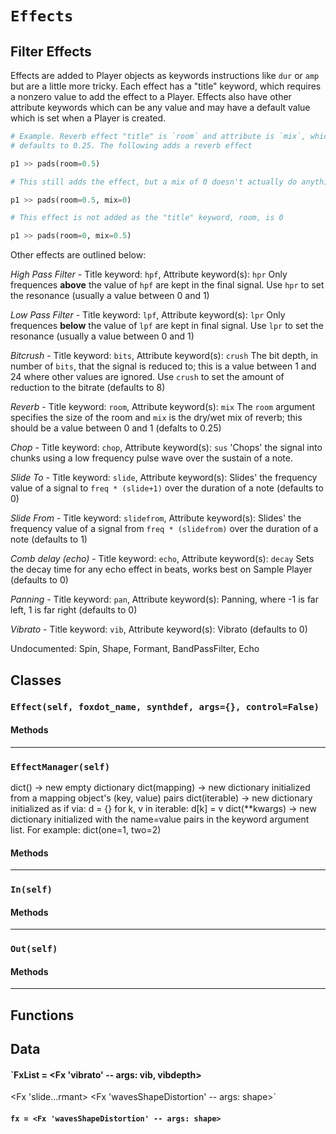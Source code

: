 # `Effects`

Filter Effects
--------------

Effects are added to Player objects as keywords instructions like `dur`
or `amp` but are a little more tricky. Each effect has a "title" keyword,
which requires a nonzero value to add the effect to a Player. Effects
also have other attribute keywords which can be any value and may have
a default value which is set when a Player is created.

```python
# Example. Reverb effect "title" is `room` and attribute is `mix`, which
# defaults to 0.25. The following adds a reverb effect

p1 >> pads(room=0.5)

# This still adds the effect, but a mix of 0 doesn't actually do anything

p1 >> pads(room=0.5, mix=0)

# This effect is not added as the "title" keyword, room, is 0

p1 >> pads(room=0, mix=0.5)
```

Other effects are outlined below:

*High Pass Filter* - Title keyword: `hpf`, Attribute keyword(s): `hpr`
Only frequences **above** the value of `hpf` are kept in the final signal. Use `hpr` to set the resonance (usually a value between 0 and 1)

*Low Pass Filter* - Title keyword: `lpf`, Attribute keyword(s): `lpr`
Only frequences **below** the value of `lpf` are kept in final signal. Use `lpr` to set the resonance (usually a value between 0 and 1)

*Bitcrush* - Title keyword: `bits`, Attribute keyword(s): `crush`
The bit depth, in number of `bits`, that the signal is reduced to; this is a value between 1 and 24 where other values are ignored. Use `crush` to set the amount of reduction to the bitrate (defaults to 8)

*Reverb* - Title keyword: `room`, Attribute keyword(s): `mix`
The `room` argument specifies the size of the room and `mix` is the dry/wet mix of reverb; this should be a value between 0 and 1 (defalts to 0.25)

*Chop* - Title keyword: `chop`, Attribute keyword(s): `sus`
'Chops' the signal into chunks using a low frequency pulse wave over the sustain of a note.

*Slide To* - Title keyword: `slide`, Attribute keyword(s):
Slides' the frequency value of a signal to `freq * (slide+1)` over the  duration of a note (defaults to 0)

*Slide From* - Title keyword: `slidefrom`, Attribute keyword(s):
Slides' the frequency value of a signal from `freq * (slidefrom)` over the  duration of a note (defaults to 1)

*Comb delay (echo)* - Title keyword: `echo`, Attribute keyword(s): `decay`
Sets the decay time for any echo effect in beats, works best on Sample Player (defaults to 0)

*Panning* - Title keyword: `pan`, Attribute keyword(s):
Panning, where -1 is far left, 1 is far right (defaults to 0)

*Vibrato* - Title keyword: `vib`, Attribute keyword(s): 
Vibrato (defaults to 0)

Undocumented: Spin, Shape, Formant, BandPassFilter, Echo

## Classes

### `Effect(self, foxdot_name, synthdef, args={}, control=False)`



#### Methods

---

### `EffectManager(self)`

dict() -> new empty dictionary
dict(mapping) -> new dictionary initialized from a mapping object's
    (key, value) pairs
dict(iterable) -> new dictionary initialized as if via:
    d = {}
    for k, v in iterable:
        d[k] = v
dict(**kwargs) -> new dictionary initialized with the name=value pairs
    in the keyword argument list.  For example:  dict(one=1, two=2)

#### Methods

---

### `In(self)`



#### Methods

---

### `Out(self)`



#### Methods

---

## Functions

## Data

#### `FxList = <Fx 'vibrato' -- args: vib, vibdepth>
<Fx 'slide...rmant>
<Fx 'wavesShapeDistortion' -- args: shape>`

#### `fx = <Fx 'wavesShapeDistortion' -- args: shape>`

